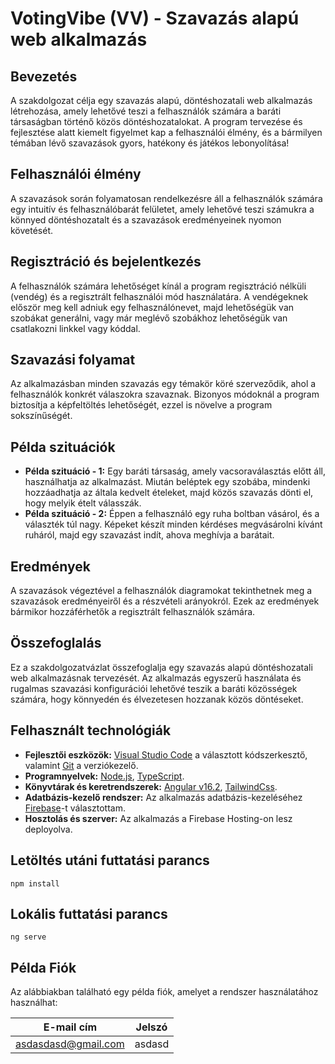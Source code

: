 # VotingVibe (VV) - Szavazás alapú web alkalmazás

## Bevezetés
A szakdolgozat célja egy szavazás alapú, döntéshozatali web alkalmazás létrehozása, amely lehetővé teszi a felhasználók számára a baráti társaságban történő közös döntéshozatalokat. A program tervezése és fejlesztése alatt kiemelt figyelmet kap a felhasználói élmény, és a bármilyen témában lévő szavazások gyors, hatékony és játékos lebonyolítása!

## Felhasználói élmény
A szavazások során folyamatosan rendelkezésre áll a felhasználók számára egy intuitív és felhasználóbarát felületet, amely lehetővé teszi számukra a könnyed döntéshozatalt és a szavazások eredményeinek nyomon követését.

## Regisztráció és bejelentkezés
A felhasználók számára lehetőséget kínál a program regisztráció nélküli (vendég) és a regisztrált felhasználói mód használatára. A vendégeknek először meg kell adniuk egy felhasználónevet, majd lehetőségük van szobákat generálni, vagy már meglévő szobákhoz lehetőségük van csatlakozni linkkel vagy kóddal.

## Szavazási folyamat
Az alkalmazásban minden szavazás egy témakör köré szerveződik, ahol a felhasználók konkrét válaszokra szavaznak. Bizonyos módoknál a program biztosítja a képfeltöltés lehetőségét, ezzel is növelve a program sokszínűségét.

## Példa szituációk
- **Példa szituáció - 1:** Egy baráti társaság, amely vacsoraválasztás előtt áll, használhatja az alkalmazást. Miután beléptek egy szobába, mindenki hozzáadhatja az általa kedvelt ételeket, majd közös szavazás dönti el, hogy melyik ételt válasszák.
- **Példa szituáció - 2:** Éppen a felhasználó egy ruha boltban vásárol, és a választék túl nagy. Képeket készít minden kérdéses megvásárolni kívánt ruháról, majd egy szavazást indít, ahova meghívja a barátait.

## Eredmények
A szavazások végeztével a felhasználók diagramokat tekinthetnek meg a szavazások eredményeiről és a részvételi arányokról. Ezek az eredmények bármikor hozzáférhetők a regisztrált felhasználók számára.

## Összefoglalás
Ez a szakdolgozatvázlat összefoglalja egy szavazás alapú döntéshozatali web alkalmazásnak tervezését. Az alkalmazás egyszerű használata és rugalmas szavazási konfigurációi lehetővé teszik a baráti közösségek számára, hogy könnyedén és élvezetesen hozzanak közös döntéseket.

## Felhasznált technológiák
- **Fejlesztői eszközök:** [Visual Studio Code](https://code.visualstudio.com/) a választott kódszerkesztő, valamint [Git](https://git-scm.com/) a verziókezelő.
- **Programnyelvek:** [Node.js](https://nodejs.org/en), [TypeScript](https://www.typescriptlang.org/).
- **Könyvtárak és keretrendszerek:** [Angular v16.2](https://angular.io/), [TailwindCss](https://tailwindcss.com/).
- **Adatbázis-kezelő rendszer:** Az alkalmazás adatbázis-kezeléséhez [Firebase](https://firebase.google.com/)-t választottam.
- **Hosztolás és szerver:** Az alkalmazás a Firebase Hosting-on lesz deployolva.


## Letöltés utáni futtatási parancs
```
npm install
```
## Lokális futtatási parancs
```
ng serve
```

## Példa Fiók

Az alábbiakban található egy példa fiók, amelyet a rendszer használatához használhat:

|  E-mail cím          | Jelszó   |
|--------------------|---------------------|
|  asdasdasd@gmail.com | asdasd   |


